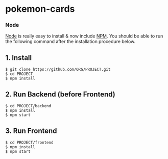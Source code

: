 # pokemon-cards

### Node

[Node](http://nodejs.org/) is really easy to install & now include [NPM](https://npmjs.org/).
You should be able to run the following command after the installation procedure
below.

## 1. Install

    $ git clone https://github.com/ORG/PROJECT.git
    $ cd PROJECT
    $ npm install

## 2. Run Backend (before Frontend)

    $ cd PROJECT/backend
    $ npm install
    $ npm start

## 3. Run Frontend

    $ cd PROJECT/frontend
    $ npm install
    $ npm start
